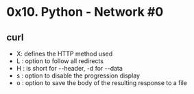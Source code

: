 # 0x10. Python - Network #0
## curl
- X: defines the HTTP method used
- L : option to follow all redirects
- H : is short for --header, -d for --data
- s : option to disable the progression display
- o :  option to save the body of the resulting response to a file
